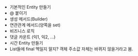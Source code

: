- 기본적인 Entity 만들기
- @ 붙이기
- 생성 메서드(Builder) 
- 연관관계 메서드(양쪽을 set)
- 비즈니스 로직
- 댓글 카운트 (익1, 익2, ...)
- 시간 Entity 만들기
- List들에 final 멕일지 말지? 
    객체 주소값 자체는 바뀌지 않을거라고 봄.